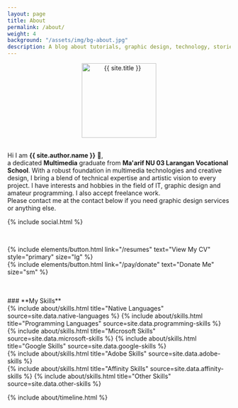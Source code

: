 ```yaml
---
layout: page
title: About
permalink: /about/
weight: 4
background: "/assets/img/bg-about.jpg"
description: A blog about tutorials, graphic design, technology, stories and more
---
```


<p align="center">
    <img src="{{ site.author.image }}" alt="{{ site.title }}" width="168px" height="168px" class="circle-image-profile wow animated zoomIn" data-wow-delay=".1s" style="display:flex;">
<br>

Hi I am <b>{{ site.author.name }}</b> :wave:,<br>
a dedicated <b>Multimedia</b> graduate from <b>Ma'arif NU 03 Larangan Vocational School</b>. With a robust foundation in multimedia technologies and creative design, I bring a blend of technical expertise and artistic vision to every project. I have interests and hobbies in the field of IT, graphic design and amateur programming.  I also accept freelance work.<br>Please contact me at the contact below if you need graphic design services or anything else.
</p>

<p class="text-center"> {% include social.html %} </p>
<br>
<p class="text-center">{% include elements/button.html link="/resumes" text="View My CV" style="primary" size="lg" %} 
<br>
{% include elements/button.html link="/pay/donate" text="Donate Me" size="sm" %} </p>   
<br>
<br>
### **My Skills**

<div class="row">
{% include about/skills.html title="Native Languages" source=site.data.native-languages %}
{% include about/skills.html title="Programming Languages" source=site.data.programming-skills %}
</div>
<div class="row">
{% include about/skills.html title="Microsoft Skills" source=site.data.microsoft-skills %}
{% include about/skills.html title="Google Skills" source=site.data.google-skills %}
</div>
<div class="row">
{% include about/skills.html title="Adobe Skills" source=site.data.adobe-skills %}
</div>
<div class="row">
{% include about/skills.html title="Affinity Skills" source=site.data.affinity-skills %}
{% include about/skills.html title="Other Skills" source=site.data.other-skills %}
</div>

{% include about/timeline.html %}

<br>
